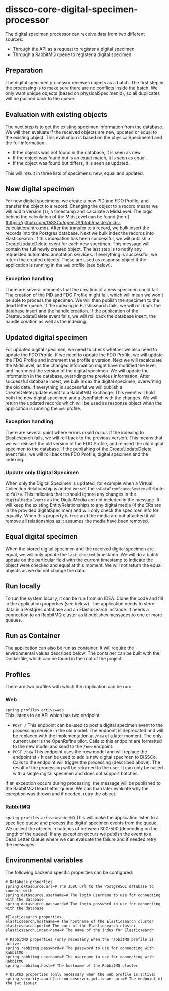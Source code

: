 # dissco-core-digital-specimen-processor
The digital specimen processor can receive data from two different sources:
- Through the API as a request to register a digital specimen
- Through a RabbitMQ queue to register a digital specimen

## Preparation
The digital specimen processor receives objects as a batch. 
The first step in the processing is to make sure there are no conflicts inside the batch.
We only want unique objects (based on physicalSpecimenId), so all duplicates will be pushed back to the queue.

## Evaluation with existing objects
The next step is to get the existing specimen information from the database.
We will then evaluate if the received objects are new, updated or equal to the existing object.
This evaluation is based on the physicalSpecimenId and the full information.
- If the objects was not found in the database, it is seen as new.
- If the object was found but is an exact match, it is seen as equal.
- If the object was found but differs, it is seen as updated.

This will result in three lists of specimens: new, equal and updated.

## New digital specimen
For new digital specimens, we create a new PID and FDO Profile, and transfer the object to a record.
Changing the object to a record means we will add a version (`1`), a timestamp and calculate a MidsLevel.
The logic behind the calculation of the MidsLevel can be found [here] (https://github.com/DiSSCo/openDS/blob/master/mids-calculation/intro.md).
After the transfer to a record, we bulk insert the records into the Postgres database.
Next we bulk index the records into Elasticsearch.
If this indexation has been successful, we will publish a CreateUpdateDelete event for each new specimen.
This message will contain the full newly created object.
The last step is to notify any requested automated annotation services.
If everything is successful, we return the created objects.
These are used as response object if the application is running in the `web` profile (see below).
### Exception handling
There are several moments that the creation of a new specimen could fail.
The creation of the PID and FDO Profile might fail, which will mean we won't be able to process the specimen.
We will then publish the specimen to the dead letter queue.
If the indexing in Elasticsearch fails, we will roll back the database insert and the handle creation.
If the publication of the CreateUpdateDelete event fails, we will roll back the database insert, the handle creation as well as the indexing.

## Updated digital specimen
For updated digital specimen, we need to check whether we also need to update the FDO Profile.
If we need to update the FDO Profile, we will update the FDO Profile and increment the profile's version.
Next we will recalculate the MidsLevel, as the changed information might have modified the level, and increment the version of the digital specimen.
We will update the information in the database, overriding the previous information.
After successful database insert, we bulk index the digital specimen, overwriting the old data.
If everything is successful we will publish a CreateDeleteUpdate event to a RabbitMQ Exchange.
This event will hold both the new digital specimen and a JsonPatch with the changes.
We will return the updated records which will be used as response object when the application is running the `web` profile.
### Exception handling
There are several point where errors could occur.
If the indexing to Elasticsearch fails, we will roll back to the previous version.
This means that we will reinsert the old version of the FDO Profile, and reinsert the old digital specimen to the database.
If the publishing of the CreateUpdateDelete event fails, we will roll back the FDO Profile, digital specimen and the indexing.
### Update only Digital Specimen
When only the Digital Specimen is updated, for example when a Virtual Collection Relationship is added we set the `isDataFromSourceSystem` attribute to `false`.
This indicates that it should ignore any changes in the `digitalMediaEvents` as the DigitalMedia are not included in the message.
It will keep the existing EntityRelationships to any digital media (if the ERs are in the provided digitalSpecimen) and will only check the specimen info for equality.
When this property is `true` and the media are not attached it will remove all relationships as it assumes the media have been removed.

## Equal digital specimen
When the stored digital specimen and the received digital specimen are equal, we will only update the `last_checked` timestamp.
We will do a batch update on the particular field with the current timestamp to indicate the object were checked and equal at this moment.
We will not return the equal objects as we did not change the data.

## Run locally
To run the system locally, it can be run from an IDEA.
Clone the code and fill in the application properties (see below).
The application needs to store data in a Postgres database and an Elasticsearch instance.
It needs a connection to an RabbitMQ cluster as it publishes messages to one or more queues.

## Run as Container
The application can also be run as container.
It will require the environmental values described below.
The container can be built with the Dockerfile, which can be found in the root of the project.

## Profiles
There are two profiles with which the application can be run:
### Web
`spring.profiles.active=web`  
This listens to an API which has two endpoint:
- `POST /`
  This endpoint can be used to post a digital specimen event to the processing service in the old model.
  The endpoint is deprecated and will be replaced with the implementation at `/new` at a later moment.
  The only current user is the OpenRefine pilot.
  Calls to this endpoint are formatted to the new model and send to the `/new` endpoint.
- `POST /new` 
  This endpoint uses the new model and will replace the endpoint at `/`
  It can be used to add a new digital specimen to DiSSCo.
  Calls to the endpoint will trigger the processing (described above).
  The result of the processing will be returned to the user.
  It can only be called with a single digital specimen and does not support batches.

If an exception occurs during processing, the message will be published to the RabbitMQ Dead Letter queue.
We can than later evaluate why the exception was thrown and if needed, retry the object.

### RabbitMQ
`spring.profiles.active=rabbitMQ`
This will make the application listen to a specified queue and process the digital specimen events from the queue.
We collect the objects in batches of between 300-500 (depending on the length of the queue).
If any exception occurs we publish the event to a Dead Letter Queue where we can evaluate the failure and if needed retry the messages.

## Environmental variables
The following backend specific properties can be configured:

```
# Database properties
spring.datasource.url=# The JDBC url to the PostgreSQL database to connect with
spring.datasource.username=# The login username to use for connecting with the database
spring.datasource.password=# The login password to use for connecting with the database

#Elasticsearch properties
elasticsearch.hostname=# The hostname of the Elasticsearch cluster
elasticsearch.port=# The port of the Elasticsearch cluster
elasticsearch.index-name=# The name of the index for Elasticsearch

# RabbitMQ properties (only necessary when the rabbitMQ profile is active)
spring.rabbitmq.password=# The password to use for connecting with RabbitMQ
spring.rabbitmq.username=# The username to use for connecting with RabbitMQ
spring.rabbitmq.host=# The hostname of the RabbitMQ cluster

# Oauth2 properties (only necessary when the web profile is active)
spring.security.oauth2.resourceserver.jwt.issuer-uri=# The endpoint of the jwt issuer
